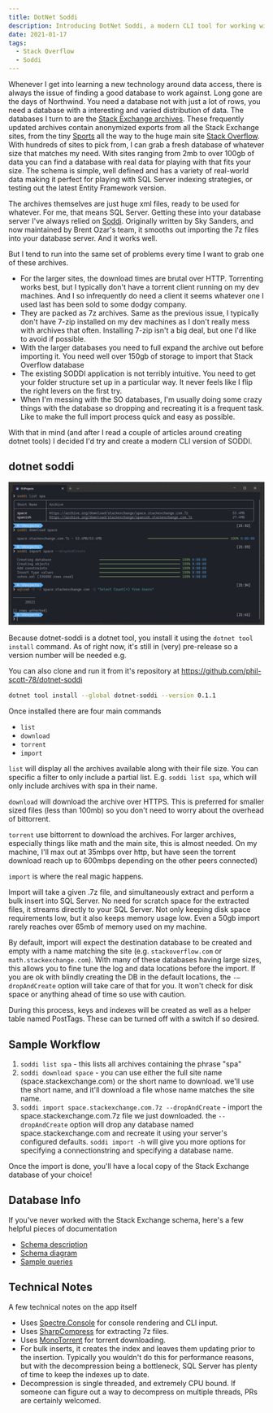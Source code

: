```yaml
---
title: DotNet Soddi
description: Introducing DotNet Soddi, a modern CLI tool for working with Stack Overflow archives
date: 2021-01-17
tags:
  - Stack Overflow
  - Soddi
---
```


Whenever I get into learning a new technology around data access, there is always the issue of finding a good database to work against. Long gone are the days of Northwind. You need a database not with just a lot of rows, you need a database with a interesting and varied distribution of data. The databases I turn to are the [Stack Exchange archives](https://archive.org/details/stackexchange). These frequently updated archives contain anonymized exports from all the Stack Exchange sites, from the tiny [Sports](https://sports.stackexchange.com/) all the way to the huge main site [Stack Overflow](https://stackoverflow.com/). With hundreds of sites to pick from, I can grab a fresh database of whatever size that matches my need. With sites ranging from 2mb to over 100gb of data you can find a database with real data for playing with that fits your size. The schema is simple, well defined and has a variety of real-world data making it perfect for playing with SQL Server indexing strategies, or testing out the latest Entity Framework version.

The archives themselves are just huge xml files, ready to be used for whatever. For me, that means SQL Server. Getting these into your database server I've always relied on [Soddi](https://github.com/BrentOzarULTD/soddi). Originally written by Sky Sanders, and now maintained by Brent Ozar's team, it smooths out importing the 7z files into your database server. And it works well.

But I tend to run into the same set of problems every time I want to grab one of these archives.

- For the larger sites, the download times are brutal over HTTP. Torrenting works best, but I typically don't have a torrent client running on my dev machines. And I so infrequently do need a client it seems whatever one I used last has been sold to some dodgy company.
- They are packed as 7z archives. Same as the previous issue, I typically don't have 7-zip installed on my dev machines as I don't really mess with archives that often. Installing 7-zip isn't a big deal, but one I'd like to avoid if possible.
- With the larger databases you need to full expand the archive out before importing it. You need well over 150gb of storage to import that Stack Overflow database
- The existing SODDI application is not terribly intuitive. You need to get your folder structure set up in a particular way. It never feels like I flip the right levers on the first try.
- When I'm messing with the SO databases, I'm usually doing some crazy things with the database so dropping and recreating it is a frequent task. Like to make the full import process quick and easy as possible.

With that in mind (and after I read a couple of articles around creating dotnet tools) I decided I'd try and create a modern CLI version of SODDI.

## dotnet soddi

![soddi screenshot](2021-01-18-21-42-38.png)

Because dotnet-soddi is a dotnet tool, you install it using the `dotnet tool install` command. As of right now, it's still in (very) pre-release so a version number will be needed e.g.

You can also clone and run it from it's repository at <https://github.com/phil-scott-78/dotnet-soddi>

```bash
dotnet tool install --global dotnet-soddi --version 0.1.1
```

Once installed there are four main commands

- `list`
- `download`
- `torrent`
- `import`

`list` will display all the archives available along with their file size. You can specific a filter to only include a partial list. E.g. `soddi list spa`, which will only include archives with spa in their name.

`download` will download the archive over HTTPS. This is preferred for smaller sized files (less than 100mb) so you don't need to worry about the overhead of bittorrent.

`torrent` use bittorrent to download the archives. For larger archives, especially things like math and the main site, this is almost needed. On my machine, I'll max out at 35mbps over http, but have seen the torrent download reach up to 600mbps depending on the other peers connected)

`import` is where the real magic happens.

Import will take a given .7z file, and simultaneously extract and perform a bulk insert into SQL Server. No need for scratch space for the extracted files, it streams directly to your SQL Server. Not only keeping disk space requirements low, but it also keeps memory usage low. Even a 50gb import rarely reaches over 65mb of memory used on my machine.

By default, import will expect the destination database to be created and empty with a name matching the site (e.g. `stackoverflow.com` or `math.stackexchange.com`). With many of these databases having large sizes, this allows you to fine tune the log and data locations before the import. If you are ok with blindly creating the DB in the default locations, the `-–dropAndCreate` option will take care of that for you. It won't check for disk space or anything ahead of time so use with caution.

During this process, keys and indexes will be created as well as a helper table named PostTags. These can be turned off with a switch if so desired.

## Sample Workflow

1. `soddi list spa` - this lists all archives containing the phrase "spa"
2. `soddi download space` - you can use either the full site name (space.stackexchange.com) or the short name to download. we'll use the short name, and it'll download a file whose name matches the site name.
3. `soddi import space.stackexchange.com.7z --dropAndCreate` - import the space.stackexchange.com.7z file we just downloaded. the `--dropAndCreate` option will drop any database named space.stackexchange.com and recreate it using your server's configured defaults. `soddi import -h` will give you more options for specifying a connectionstring and specifying a database name.

Once the import is done, you'll have a local copy of the Stack Exchange database of your choice!

## Database Info

If you've never worked with the Stack Exchange schema, here's a few helpful pieces of documentation

- [Schema description](https://meta.stackexchange.com/questions/2677/database-schema-documentation-for-the-public-data-dump-and-sede/2678#2678)
- [Schema diagram](https://i.stack.imgur.com/AyIkW.png)
- [Sample queries](https://data.stackexchange.com/stackoverflow/queries)

## Technical Notes

A few technical notes on the app itself

- Uses [Spectre.Console](https://github.com/spectresystems/spectre.console) for console rendering and CLI input.
- Uses [SharpCompress](https://github.com/adamhathcock/sharpcompress) for extracting 7z files.
- Uses [MonoTorrent](https://github.com/alanmcgovern/monotorrent) for torrent downloading.
- For bulk inserts, it creates the index and leaves them updating prior to the insertion. Typically you wouldn't do this for performance reasons, but with the decompression being a bottleneck, SQL Server has plenty of time to keep the indexes up to date.
- Decompression is single threaded, and extremely CPU bound. If someone can figure out a way to decompress on multiple threads, PRs are certainly welcomed.
